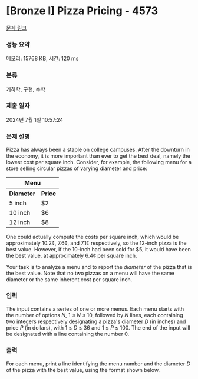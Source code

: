 # [Bronze I] Pizza Pricing - 4573 

[문제 링크](https://www.acmicpc.net/problem/4573) 

### 성능 요약

메모리: 15768 KB, 시간: 120 ms

### 분류

기하학, 구현, 수학

### 제출 일자

2024년 7월 1일 10:57:24

### 문제 설명

<p>Pizza has always been a staple on college campuses. After the downturn in the economy, it is more important than ever to get the best deal, namely the lowest cost per square inch. Consider, for example, the following menu for a store selling circular pizzas of varying diameter and price:</p>

<table class="table table-bordered" style="width:30%">
	<tbody>
		<tr>
			<th colspan="2">Menu</th>
		</tr>
		<tr>
			<th>Diameter</th>
			<th>Price</th>
		</tr>
		<tr>
			<td>5 inch</td>
			<td><span>$</span>2</td>
		</tr>
		<tr>
			<td>10 inch</td>
			<td><span>$</span>6</td>
		</tr>
		<tr>
			<td>12 inch</td>
			<td><span>$</span>8</td>
		</tr>
	</tbody>
</table>

<p>One could actually compute the costs per square inch, which would be approximately 10.2¢, 7.6¢, and 7.1¢ respectively, so the 12-inch pizza is the best value. However, if the 10-inch had been sold for <span>$</span>5, it would have been the best value, at approximately 6.4¢ per square inch.</p>

<p>Your task is to analyze a menu and to report the <em>diameter</em> of the pizza that is the best value. Note that no two pizzas on a menu will have the same diameter or the same inherent cost per square inch.</p>

### 입력 

 <p>The input contains a series of one or more menus. Each menu starts with the number of options <var>N</var>, 1 ≤ <var>N</var> ≤ 10, followed by <var>N</var> lines, each containing two integers respectively designating a pizza's diameter <var>D</var> (in inches) and price <var>P</var> (in dollars), with 1 ≤ <var>D</var> ≤ 36 and 1 ≤ <var>P</var> ≤ 100. The end of the input will be designated with a line containing the number 0.</p>

### 출력 

 <p>For each menu, print a line identifying the menu number and the diameter <var>D</var> of the pizza with the best value, using the format shown below.</p>

